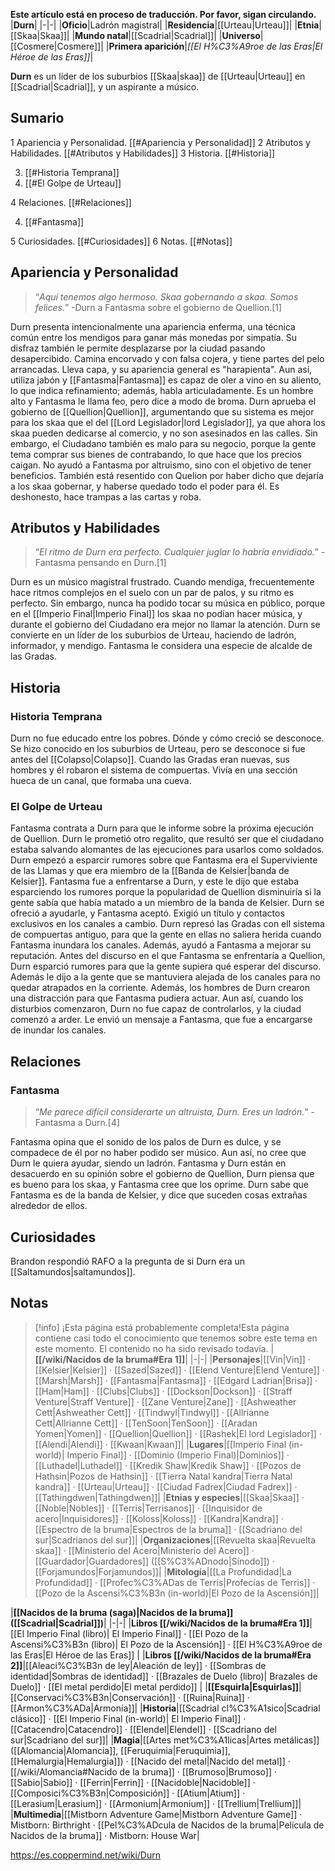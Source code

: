 **Este artículo está en proceso de traducción. Por favor, sigan circulando.**
|**Durn**|
|-|-|
|**Oficio**|Ladrón magistral|
|**Residencia**|[[Urteau\|Urteau]]|
|**Etnia**|[[Skaa\|Skaa]]|
|**Mundo natal**|[[Scadrial\|Scadrial]]|
|**Universo**|[[Cosmere\|Cosmere]]|
|**Primera aparición**|*[[El H%C3%A9roe de las Eras\|El Héroe de las Eras]]*|

**Durn** es un líder de los suburbios [[Skaa\|skaa]] de [[Urteau\|Urteau]] en [[Scadrial\|Scadrial]], y un aspirante a músico.

## Sumario

1 Apariencia y Personalidad. [[#Apariencia y Personalidad]] 
2 Atributos y Habilidades. [[#Atributos y Habilidades]] 
3 Historia. [[#Historia]] 

3. [[#Historia Temprana]] 
3. [[#El Golpe de Urteau]] 


4 Relaciones. [[#Relaciones]] 

4. [[#Fantasma]] 


5 Curiosidades. [[#Curiosidades]] 
6 Notas. [[#Notas]] 


## Apariencia y Personalidad
>“*Aquí tenemos algo hermoso. Skaa gobernando a skaa. Somos felices.*”
\-Durn a Fantasma sobre el gobierno de Quellion.[1]


Durn presenta intencionalmente una apariencia enferma, una técnica común entre los mendigos para ganar más monedas por simpatía. Su disfraz también le permite desplazarse por la ciudad pasando desapercibido. Camina encorvado y con falsa cojera, y tiene partes del pelo arrancadas. Lleva capa, y su apariencia general es "harapienta". Aun así, utiliza jabón y [[Fantasma\|Fantasma]] es capaz de oler a vino en su aliento, lo que indica refinamiento; además, habla articuladamente. Es un hombre alto y Fantasma le llama feo, pero dice a modo de broma.
Durn aprueba el gobierno de [[Quellion\|Quellion]], argumentando que su sistema es mejor para los skaa que el del [[Lord Legislador\|lord Legislador]], ya que ahora los skaa pueden dedicarse al comercio, y no son asesinados en las calles. Sin embargo, el Ciudadano también es malo para su negocio, porque la gente tema comprar sus bienes de contrabando, lo que hace que los precios caigan. No ayudó a Fantasma por altruismo, sino con el objetivo de tener beneficios. También está resentido con Quelion por haber dicho que dejaría a los skaa gobernar, y haberse quedado todo el poder para él. Es deshonesto, hace trampas a las cartas y roba.

## Atributos y Habilidades
>“*El ritmo de Durn era perfecto. Cualquier juglar lo habría envidiado.*”
\-Fantasma pensando en Durn.[1]


Durn es un músico magistral frustrado. Cuando mendiga, frecuentemente hace ritmos complejos en el suelo con un par de palos, y su ritmo es perfecto. Sin embargo, nunca ha podido tocar su música en público, porque en el [[Imperio Final\|Imperio Final]] los skaa no podían hacer música, y durante el gobierno del Ciudadano era mejor no llamar la atención. Durn se convierte en un líder de los suburbios de Urteau, haciendo de ladrón, informador, y mendigo. Fantasma le considera una especie de alcalde de las Gradas.

## Historia
### Historia Temprana
Durn no fue educado entre los pobres. Dónde y cómo creció se desconoce. Se hizo conocido en los suburbios de Urteau, pero se desconoce si fue antes del [[Colapso\|Colapso]]. Cuando las Gradas eran nuevas, sus hombres y él robaron el sistema de compuertas. Vivía en una sección hueca de un canal, que formaba una cueva.

### El Golpe de Urteau
Fantasma contrata a Durn para que le informe sobre la próxima ejecución de Quellion. Durn le prometió otro regalito, que resultó ser que el ciudadano estaba salvando alomantes de las ejecuciones para usarlos como soldados. Durn empezó a esparcir rumores sobre que Fantasma era el Superviviente de las Llamas y que era miembro de la [[Banda de Kelsier\|banda de Kelsier]].
Fantasma fue a enfrentarse a Durn, y este le dijo que estaba esparciendo los rumores porque la popularidad de Quellion disminuiría si la gente sabía que había matado a un miembro de la banda de Kelsier. Durn se ofreció a ayudarle, y Fantasma aceptó. Exigió un título y contactos exclusivos en los canales a cambio. Durn represó las Gradas con ell sistema de compuertas antiguo, para que la gente en ellas no saliera herida cuando Fantasma inundara los canales. Además, ayudó a Fantasma a mejorar su reputación.
Antes del discurso en el que Fantasma se enfrentaría a Quellion, Durn esparció rumores para que la gente supiera qué esperar del discurso. Además le dijo a la gente que se mantuviera alejada de los canales para no quedar atrapados en la corriente. Además, los hombres de Durn crearon una distracción para que Fantasma pudiera actuar. Aun así, cuando los disturbios comenzaron, Durn no fue capaz de controlarlos, y la ciudad comenzó a arder. Le envió un mensaje a Fantasma, que fue a encargarse de inundar los canales.

## Relaciones
### Fantasma
>“*Me parece difícil considerarte un altruista, Durn. Eres un ladrón.*”
\-Fantasma a Durn.[4]


Fantasma opina que el sonido de los palos de Durn es dulce, y se compadece de él por no haber podido ser músico. Aun así, no cree que Durn le quiera ayudar, siendo un ladrón. Fantasma y Durn están en desacuerdo en su opinión sobre el gobierno de Quellion, Durn piensa que es bueno para los skaa, y Fantasma cree que los oprime. Durn sabe que Fantasma es de la banda de Kelsier, y dice que suceden cosas extrañas alrededor de ellos.

## Curiosidades
Brandon respondió RAFO a la pregunta de si Durn era un [[Saltamundos\|saltamundos]].
## Notas

> [!info] ¡Esta página está probablemente completa!Esta página contiene casi todo el conocimiento que tenemos sobre este tema en este momento.
El contenido no ha sido revisado todavía.
|**[[/wiki/Nacidos de la bruma#Era 1]]**|
|-|-|
|**Personajes**|[[Vin\|Vin]] · [[Kelsier\|Kelsier]] · [[Sazed\|Sazed]] · [[Elend Venture\|Elend Venture]] · [[Marsh\|Marsh]] · [[Fantasma\|Fantasma]] · [[Edgard Ladrian\|Brisa]] · [[Ham\|Ham]] · [[Clubs\|Clubs]] · [[Dockson\|Dockson]] · [[Straff Venture\|Straff Venture]] · [[Zane Venture\|Zane]] · [[Ashweather Cett\|Ashweather Cett]] · [[Tindwyl\|Tindwyl]] · [[Allrianne Cett\|Allrianne Cett]] · [[TenSoon\|TenSoon]] · [[Aradan Yomen\|Yomen]] · [[Quellion\|Quellion]] · [[Rashek\|El lord Legislador]] · [[Alendi\|Alendi]] · [[Kwaan\|Kwaan]]|
|**Lugares**|[[Imperio Final (in-world)\| Imperio Final]] · [[Dominio (Imperio Final)\|Dominios]] · [[Luthadel\|Luthadel]] · [[Kredik Shaw\|Kredik Shaw]] · [[Pozos de Hathsin\|Pozos de Hathsin]] · [[Tierra Natal kandra\|Tierra Natal kandra]] · [[Urteau\|Urteau]] · [[Ciudad Fadrex\|Ciudad Fadrex]] · [[Tathingdwen\|Tathingdwen]]|
|**Etnias y especies**|[[Skaa\|Skaa]] · [[Noble\|Nobles]] · [[Terris\|Terrisanos]] · [[Inquisidor de acero\|Inquisidores]] · [[Koloss\|Koloss]] · [[Kandra\|Kandra]] · [[Espectro de la bruma\|Espectros de la bruma]] · [[Scadriano del sur\|Scadrianos del sur]]|
|**Organizaciones**|[[Revuelta skaa\|Revuelta skaa]] · [[Ministerio del Acero\|Ministerio del Acero]] · [[Guardador\|Guardadores]] ([[S%C3%ADnodo\|Sínodo]]) · [[Forjamundos\|Forjamundos]]|
|**Mitología**|[[La Profundidad\|La Profundidad]] · [[Profec%C3%ADas de Terris\|Profecías de Terris]] · [[Pozo de la Ascensi%C3%B3n (in-world)\|El Pozo de la Ascensión]]|

|**[[Nacidos de la bruma (saga)\|Nacidos de la bruma]] ([[Scadrial\|Scadrial]])**|
|-|-|
|**Libros [[/wiki/Nacidos de la bruma#Era 1]]**|[[El Imperio Final (libro)\| El Imperio Final]] · [[El Pozo de la Ascensi%C3%B3n (libro)\| El Pozo de la Ascensión]] · [[El H%C3%A9roe de las Eras\|El Héroe de las Eras]] |
|**Libros [[/wiki/Nacidos de la bruma#Era 2]]**|[[Aleaci%C3%B3n de ley\|Aleación de ley]] · [[Sombras de identidad\|Sombras de identidad]] · [[Brazales de Duelo (libro)\| Brazales de Duelo]] · [[El metal perdido\|El metal perdido]]  |
|**[[Esquirla\|Esquirlas]]**|[[Conservaci%C3%B3n\|Conservación]] · [[Ruina\|Ruina]] · [[Armon%C3%ADa\|Armonía]]|
|**Historia**|[[Scadrial cl%C3%A1sico\|Scadrial clásico]] · [[El Imperio Final (in-world)\| El Imperio Final]] · [[Catacendro\|Catacendro]] · [[Elendel\|Elendel]] · [[Scadriano del sur\|Scadriano del sur]]|
|**Magia**|[[Artes met%C3%A1licas\|Artes metálicas]] ([[Alomancia\|Alomancia]], [[Feruquimia\|Feruquimia]], [[Hemalurgia\|Hemalurgia]]) · [[Nacido del metal\|Nacido del metal]] · [[/wiki/Alomancia#Nacido de la bruma]] · [[Brumoso\|Brumoso]] · [[Sabio\|Sabio]] · [[Ferrin\|Ferrin]] · [[Nacidoble\|Nacidoble]] · [[Composici%C3%B3n\|Composición]] · [[Atium\|Atium]] · [[Lerasium\|Lerasium]] · [[Armonium\|Armonium]] · [[Trellium\|Trellium]]|
|**Multimedia**|[[Mistborn Adventure Game\|Mistborn Adventure Game‎‎]] · Mistborn: Birthright · [[Pel%C3%ADcula de Nacidos de la bruma\|Película de Nacidos de la bruma]] · Mistborn: House War|



https://es.coppermind.net/wiki/Durn